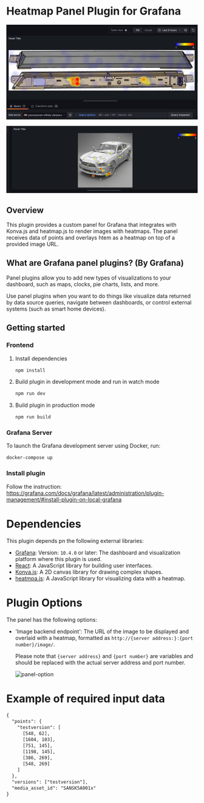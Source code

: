 # Heatmap Panel Plugin for Grafana
![SANSK5A001x](/src/img/SANSK5A001x.png)

![car-dodge](/src/img/car-dodge.png)

## Overview
This plugin provides a custom panel for Grafana that integrates with Konva.js and heatmap.js to render images with heatmaps. The panel receives data of points and overlays htem as a heatmap on top of a provided image URL.

## What are Grafana panel plugins? (By Grafana)

Panel plugins allow you to add new types of visualizations to your dashboard, such as maps, clocks, pie charts, lists, and more.

Use panel plugins when you want to do things like visualize data returned by data source queries, navigate between dashboards, or control external systems (such as smart home devices).


## Getting started  

### Frontend

1. Install dependencies

   ```bash
   npm install
   ```

2. Build plugin in development mode and run in watch mode

   ```bash
   npm run dev
   ```

3. Build plugin in production mode

   ```bash
   npm run build
   ```

### Grafana Server
To launch the Grafana development server using Docker, run:

```bash
docker-compose up
```

### Install plugin
Follow the instruction: 
https://grafana.com/docs/grafana/latest/administration/plugin-management/#install-plugin-on-local-grafana

<!-- 4. Run the tests (using Jest)

   ```bash
   # Runs the tests and watches for changes, requires git init first
   npm run test

   # Exits after running all the tests
   npm run test:ci
   ```

5. Spin up a Grafana instance and run the plugin inside it (using Docker)

   ```bash
   npm run server
   ```

6. Run the E2E tests (using Cypress)

   ```bash
   # Spins up a Grafana instance first that we tests against
   npm run server

   # Starts the tests
   npm run e2e
   ```

7. Run the linter

   ```bash
   npm run lint

   # or

   npm run lint:fix
   ``` -->

# Dependencies
This plugin depends pn the following external libraries:

- [Grafana](https://grafana.com/): Version: `10.4.0` or later: The dashboard and visualization platform where this plugin is used. 
- [React](https://react.dev/):
A JavaScript library for building user interfaces.
- [Konva.js](https://konvajs.org/index.html):
A 2D canvas library for drawing complex shapes.
- [heatmpa.js](https://www.patrick-wied.at/static/heatmapjs/):
A JavaScript library for visualizing data with a heatmap.

# Plugin Options
The panel has the following options:
- 'Image backend endpoint': The URL of the image to be displayed and overlaid with a heatmap, formatted as `http://{server address:}:{port number}/image/`.
   
   Please note that `{server address}` and `{port number}` are variables and should be replaced with the actual server address and port number.
   
   ![panel-option](/src/img/panel-option.png)   


# Example of required input data
```
{
  "points": {
    "testversion": [
      [548, 62],
      [1604, 103],
      [751, 145],
      [1198, 145],
      [386, 269],
      [548, 269]
    ]
  },
  "versions": ["testversion"],
  "media_asset_id": "SANSK5A001x"
}

```


<!-- 
# Distributing your plugin

When distributing a Grafana plugin either within the community or privately the plugin must be signed so the Grafana application can verify its authenticity. This can be done with the `@grafana/sign-plugin` package.

_Note: It's not necessary to sign a plugin during development. The docker development environment that is scaffolded with `@grafana/create-plugin` caters for running the plugin without a signature._

## Initial steps

Before signing a plugin please read the Grafana [plugin publishing and signing criteria](https://grafana.com/legal/plugins/#plugin-publishing-and-signing-criteria) documentation carefully.

`@grafana/create-plugin` has added the necessary commands and workflows to make signing and distributing a plugin via the grafana plugins catalog as straightforward as possible.

Before signing a plugin for the first time please consult the Grafana [plugin signature levels](https://grafana.com/legal/plugins/#what-are-the-different-classifications-of-plugins) documentation to understand the differences between the types of signature level.

1. Create a [Grafana Cloud account](https://grafana.com/signup).
2. Make sure that the first part of the plugin ID matches the slug of your Grafana Cloud account.
   - _You can find the plugin ID in the `plugin.json` file inside your plugin directory. For example, if your account slug is `acmecorp`, you need to prefix the plugin ID with `acmecorp-`._
3. Create a Grafana Cloud API key with the `PluginPublisher` role.
4. Keep a record of this API key as it will be required for signing a plugin

## Signing a plugin

### Using Github actions release workflow

If the plugin is using the github actions supplied with `@grafana/create-plugin` signing a plugin is included out of the box. The [release workflow](./.github/workflows/release.yml) can prepare everything to make submitting your plugin to Grafana as easy as possible. Before being able to sign the plugin however a secret needs adding to the Github repository.

1. Please navigate to "settings > secrets > actions" within your repo to create secrets.
2. Click "New repository secret"
3. Name the secret "GRAFANA_API_KEY"
4. Paste your Grafana Cloud API key in the Secret field
5. Click "Add secret"

#### Push a version tag

To trigger the workflow we need to push a version tag to github. This can be achieved with the following steps:

1. Run `npm version <major|minor|patch>`
2. Run `git push origin main --follow-tags`

## Learn more

Below you can find source code for existing app plugins and other related documentation.

- [Basic panel plugin example](https://github.com/grafana/grafana-plugin-examples/tree/master/examples/panel-basic#readme)
- [`plugin.json` documentation](https://grafana.com/developers/plugin-tools/reference/plugin-json)
- [How to sign a plugin?](https://grafana.com/developers/plugin-tools/publish-a-plugin/sign-a-plugin) -->
